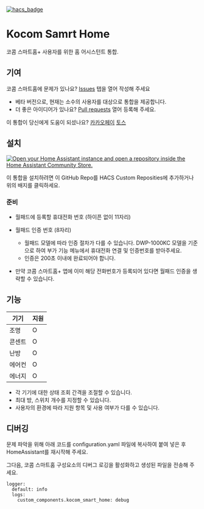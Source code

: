 [![hacs_badge](https://img.shields.io/badge/HACS-Custom-41BDF5.svg?style=for-the-badge)](https://github.com/hacs/integration)

# Kocom Samrt Home
코콤 스마트홈+ 사용자를 위한 홈 어시스턴트 통합.

## 기여

코콤 스마트홈에 문제가 있나요? [Issues](https://github.com/lunDreame/kocom_smart_home/issues) 탭을 열어 작성해 주세요

- 베타 버전으로, 현재는 소수의 사용자를 대상으로 통합을 제공합니다.
- 더 좋은 아이디어가 있나요? [Pull requests](https://github.com/lunDreame/kocom_smart_home/pulls) 열어 등록해 주세요.

이 통합이 당신에게 도움이 되셨나요? [카카오페이](https://qr.kakaopay.com/FWDWOBBmR) [토스](https://toss.me/schicksal)

## 설치

[![Open your Home Assistant instance and open a repository inside the Home Assistant Community Store.](https://my.home-assistant.io/badges/hacs_repository.svg)](https://my.home-assistant.io/redirect/hacs_repository/?owner=lunDreame&repository=kocom_smart_home&category=Integration)

이 통합을 설치하려면 이 GitHub Repo를 HACS Custom Reposities에 추가하거나 위의 배지를 클릭하세요.

### 준비

- 월패드에 등록할 휴대전화 번호 (하이픈 없이 11자리)
- 월패드 인증 번호 (8자리)
  - 월패드 모델에 따라 인증 절차가 다를 수 있습니다. DWP-1000KC 모델을 기준으로 하여 부가 기능 메뉴에서 휴대전화 연결 및 인증번호를 받아주세요.
  - 인증은 200초 이내에 완료되어야 합니다.

- 만약 코콤 스마트홈+ 앱에 이미 해당 전화번호가 등록되어 있다면 월패드 인증을 생략할 수 있습니다.

## 기능

| 기기          | 지원              |
| ------------- | ----------------- |         
| 조명          |          O        |
| 콘센트        |          O        |         
| 난방          |          O        |      
| 에어컨        |          O        |        
| 에너지        |          O        |          

- 각 기기에 대한 상태 조회 간격을 조절할 수 있습니다.
- 최대 방, 스위치 개수를 지정할 수 있습니다.
- 사용자의 환경에 따라 지원 항목 및 사용 여부가 다를 수 있습니다.

## 디버깅

문제 파악을 위해 아래 코드를 configuration.yaml 파일에 복사하여 붙여 넣은 후 HomeAssistant를 재시작해 주세요.

그다음, 코콤 스마트홈 구성요소의 디버그 로깅을 활성화하고 생성된 파일을 전송해 주세요.

```
logger:
  default: info
  logs:
    custom_components.kocom_smart_home: debug
```
